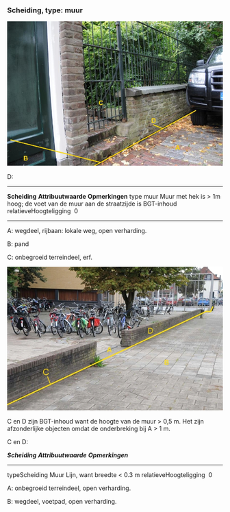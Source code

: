 <div>

### Scheiding, type: muur

![](media/image90.jpg)

D:

  ------------------------ --------------------- ----------------------------------------------------------------------------------
  **Scheiding**            **Attribuutwaarde**   **Opmerkingen**
  type                     muur                  Muur met hek is \> 1m hoog; de voet van de muur aan de straatzijde is BGT-inhoud
  relatieveHoogteligging    0                    
  ------------------------ --------------------- ----------------------------------------------------------------------------------

A: wegdeel, rijbaan: lokale weg, open verharding.

B: pand

C: onbegroeid terreindeel, erf.

![2325b](media/image14.jpg)

C en D zijn BGT-inhoud want de hoogte van de muur \> 0,5 m. Het zijn
afzonderlijke objecten omdat de onderbreking bij A \> 1 m.

C en D:

  ***Scheiding***          ***Attribuutwaarde***   ***Opmerkingen***
  ------------------------ ----------------------- -----------------------------
  typeScheiding            Muur                    Lijn, want breedte \< 0.3 m
  relatieveHoogteligging    0                      

A: onbegroeid terreindeel, open verharding.

B: wegdeel, voetpad, open verharding.

</div>
